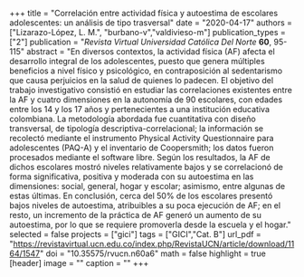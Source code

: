 +++
title = "Correlación entre actividad física y autoestima de escolares adolescentes: un análisis de tipo trasversal"
date = "2020-04-17"
authors = ["Lizarazo-López, L. M.", "burbano-v","valdivieso-m"]
publication_types = ["2"]
publication = "*Revista Virtual Universidad Católica Del Norte* **60**, 95-115"
abstract = "En diversos contextos, la actividad física (AF) afecta el desarrollo integral de los adolescentes, puesto que genera múltiples beneficios a nivel físico y psicológico, en contraposición al sedentarismo que causa perjuicios en la salud de quienes lo padecen. El objetivo del trabajo investigativo consistió en estudiar las correlaciones existentes entre la AF y cuatro dimensiones en la autonomía de 90 escolares, con edades entre los 14 y los 17 años y pertenecientes a una institución educativa colombiana. La metodología abordada fue cuantitativa con diseño transversal, de tipología descriptiva-correlacional; la información se recolectó mediante el instrumento Physical Activity Questionnaire para adolescentes (PAQ-A) y el inventario de Coopersmith; los datos fueron procesados mediante el software libre. Según los resultados, la AF de dichos escolares mostró niveles relativamente bajos y se correlacionó de forma significativa, positiva y moderada con su autoestima en las dimensiones: social, general, hogar y escolar; asimismo, entre algunas de estas últimas. En conclusión, cerca del 50% de los escolares presentó bajos niveles de autoestima, atribuibles a su poca ejecución de AF; en el resto, un incremento de la práctica de AF generó un aumento de su autoestima, por lo que se requiere promoverla desde la escuela y el hogar."
selected = false
projects = ["gici"]
tags = ["GICI","Cat. B"]
url_pdf = "https://revistavirtual.ucn.edu.co/index.php/RevistaUCN/article/download/1164/1547"
doi = "10.35575/rvucn.n60a6"
math = false
highlight = true
[header]
image = ""
caption = ""
+++
